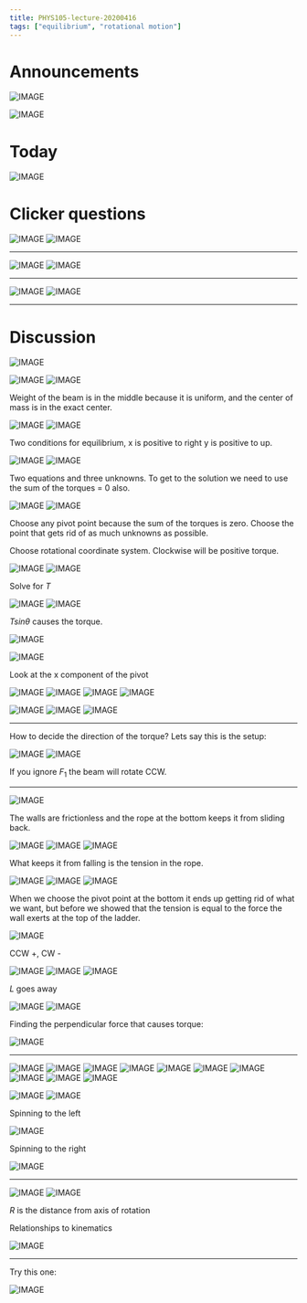 ```yaml
---
title: PHYS105-lecture-20200416
tags: ["equilibrium", "rotational motion"]
---
```


# Announcements

![IMAGE](/notes/13C32318AC48BA0EB351E804DCEB0BA0.jpg)

![IMAGE](/notes/1820E6F7552B85957B4BB6BC66F46F6B.jpg)

# Today

![IMAGE](/notes/671D8EF7C695415FB27272CA61EDC144.jpg)

# Clicker questions

![IMAGE](/notes/1D27BFC552BE47ACEE5B2FE307302F20.jpg)
![IMAGE](/notes/DAD2D11B08384EC80FC519D9B261818E.jpg)

---

![IMAGE](/notes/8A5C7C72D9246D163387E3F546E0D894.jpg)
![IMAGE](/notes/96F46B6C29C0D7504DDB830806BD685C.jpg)

---

![IMAGE](/notes/ECDB409607AF531E31C1FD6FCE077F22.jpg)
![IMAGE](/notes/BDE079A6E7A24FCC3A433D94E3394402.jpg)

---

# Discussion

![IMAGE](/notes/AD295AF6418AFFA88C42F8A527DC6DA9.jpg)

![IMAGE](/notes/FDDC37D50BF565D455F7A416BD0E3CD7.jpg)
![IMAGE](/notes/19FB7088942152D04D7C78AC3B9634AA.jpg)

Weight of the beam is in the middle because it is uniform, and the center of mass is in the exact center.

![IMAGE](/notes/A5676213F30E7E67C68096A3CE4B3945.jpg)
![IMAGE](/notes/7E33B9E9B040C19646F6DC5B059BCCE7.jpg)

Two conditions for equilibrium, x is positive to right y is positive to up.

![IMAGE](/notes/8128AD8BDE20832929E7AAA352040E21.jpg)
![IMAGE](/notes/E00564CC0F1F1775248CBD822D8A8FDA.jpg)

Two equations and three unknowns. To get to the solution we need to use the sum of the torques = 0 also.

![IMAGE](/notes/951CDDD956996DFC90C468CF3DB1EE7D.jpg)
![IMAGE](/notes/C3A3E84D22527CCBF8E903A1E12A204B.jpg)

Choose any pivot point because the sum of the torques is zero. Choose the point that gets rid of as much unknowns as possible.

Choose rotational coordinate system. Clockwise will be positive torque.

![IMAGE](/notes/B2A34FCDDC42D618788CA9A736D76554.jpg)
![IMAGE](/notes/A8BF5603C366CFEFA9DEBBBCDE44DE16.jpg)

Solve for $T$

![IMAGE](/notes/5DC0C7471EBBE476FB29B9F3877261D5.jpg)
![IMAGE](/notes/D4D7DAE60FDAC068407D8FC2EF3E7599.jpg)

$Tsin\theta$ causes the torque.

![IMAGE](/notes/CB078EA60A1D769FDD29E2B099DB95AE.jpg)

![IMAGE](/notes/28D47F7B55FF6D4619F5EF153346ADE2.jpg)

Look at the x component of the pivot

![IMAGE](/notes/BDA560EB0F52EBD046C9EB2372E06C1F.jpg)
![IMAGE](/notes/F687D4BB2FAEBC102D52E1A0E219AE00.jpg)
![IMAGE](/notes/C88228285771C0BF48B7156FA6165E0B.jpg)
![IMAGE](/notes/FD935CF1C391F4C827233AE42E5E8E61.jpg)

![IMAGE](/notes/8614125F81E977057659AE010E92451E.jpg)
![IMAGE](/notes/653E561A2273EEDF75302C14086D8745.jpg)
![IMAGE](/notes/2AE2C5451A07C0C7950F7ADF35443D53.jpg)

---

How to decide the direction of the torque? Lets say this is the setup:

![IMAGE](/notes/707DE7EC6EFC1B498B999D8E19DDE29D.jpg)
![IMAGE](/notes/4776187BF1ED4177E2968C9A573E3484.jpg)

If you ignore $F_1$ the beam will rotate CCW.

---

![IMAGE](/notes/468CC28323190AA1687B2AB5FC68A0E8.jpg)

The walls are frictionless and the rope at the bottom keeps it from sliding back.

![IMAGE](/notes/19E0BF19B2CD704D88318D8C83531C1E.jpg)
![IMAGE](/notes/C06EA1E98CDCCE7FEC5D572A44CF5737.jpg)
![IMAGE](/notes/0AF222C22438B6BE122D9FBAA175A73D.jpg)

What keeps it from falling is the tension in the rope.

![IMAGE](/notes/67200247E56FE4D1013B9D76E82185B6.jpg)
![IMAGE](/notes/8F5E75C0149BB688AE8015D589A16E6D.jpg)
![IMAGE](/notes/260EBD9D5E6471DB894F58688D66B60D.jpg)

When we choose the pivot point at the bottom it ends up getting rid of what we want, but before we showed that the tension is equal to the force the wall exerts at the top of the ladder.

![IMAGE](/notes/C6201458F71A2C78FB19AA4314E6BECB.jpg)

CCW +, CW -

![IMAGE](/notes/2AEC314A8E0AEC3CEFD5F42F7E02C929.jpg)
![IMAGE](/notes/B2E20A83BEDEAC6571C12EA67D344923.jpg)
![IMAGE](/notes/9B8B67B92D0328C61E4085B2D142621C.jpg)

$L$ goes away

![IMAGE](/notes/A2F072E01F8A52EE8B2F62B693995789.jpg)
![IMAGE](/notes/079200666C45C8359FDDE93A251E0AE4.jpg)

Finding the perpendicular force that causes torque:

![IMAGE](/notes/3D167DE30BB58BF3FAC01A13EC2624E3.jpg)

---

![IMAGE](/notes/91BB5786B73636BD9F6045B2E9ABBD96.jpg)
![IMAGE](/notes/C014719E235095358AAC4394F98FC2F0.jpg)
![IMAGE](/notes/583BB56B20678FDEE4E94D2C8EA34197.jpg)
![IMAGE](/notes/5E64562FFECDA237F4471FC8D1B9CAEC.jpg)
![IMAGE](/notes/6A571E1E6CD9EC75C1553F70AFFC0101.jpg)
![IMAGE](/notes/BD6B21B81D754CF47C7DB15BE9B82D1E.jpg)
![IMAGE](/notes/210470B8E976D3698587CF6EB075C978.jpg)
![IMAGE](/notes/F8FEAD69224A2A362A177A82BB689D5F.jpg)
![IMAGE](/notes/FEDABF6CB3E4C0C9D3711FF4D847916E.jpg)
![IMAGE](/notes/9E5044F77D8E6842DF08F30B9EF2F02C.jpg)

![IMAGE](/notes/F740B07A58E6AD97DE338D33501B8368.jpg)
![IMAGE](/notes/78489C9F04C5CC6728EC7470D8F9C7B2.jpg)

Spinning to the left

![IMAGE](/notes/87C42D2C10B11AC4F9DA21DC785779DC.jpg)

Spinning to the right

![IMAGE](/notes/B47B6183F74ADCEC824090FBF68E4D2D.jpg)

---

![IMAGE](/notes/3C30E37222DAA39D0AD707CDFAA7ECE0.jpg)
![IMAGE](/notes/C2FF166ABDC5844836EA6C05D1C5CC2F.jpg)

$R$ is the distance from axis of rotation

Relationships to kinematics

![IMAGE](/notes/F3758CD57C5CCB73C5941C3D3627A968.jpg)

---

Try this one:

![IMAGE](/notes/335335F352090F9D03702FD945DCF1C1.jpg)
